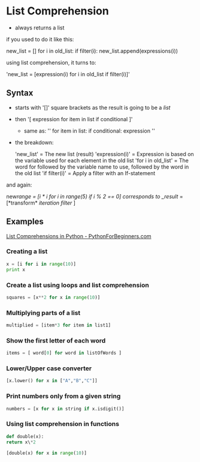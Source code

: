 # List Comprehension

- always returns a list

if you used to do it like this:

new_list = []
for i in old_list:
if filter(i):
new_list.append(expressions(i))

using list comprehension, it turns to:

'new_list = [expression(i) for i in old_list if filter(i)]'

## Syntax

- starts with '[]' square brackets as the result is going to be a _list_
- then '[ expression for item in list if conditional ]'
  - same as:
    ''
    for item in list:
    if conditional:
    expression
    ''
- the breakdown:

  'new_list' = The new list (result)
  'expression(i)' = Expression is based on the variable used for each element in the old list
  'for i in old_list' = The word for followed by the variable name to use, followed by the word in the
  old list
  'if filter(i)' = Apply a filter with an If-statement

and again:

new*range = [i * i for i in range(5) if i % 2 == 0] corresponds to \_result* = [*transform\* _iteration_ _filter_ ]

## Examples

[List Comprehensions in Python - PythonForBeginners.com](https://www.pythonforbeginners.com/basics/list-comprehensions-in-python)

### Creating a list

```python
x = [i for i in range(10)]
print x
```

### Create a list using loops and list comprehension

```python
squares = [x**2 for x in range(10)]
```

### Multiplying parts of a list

```python
multiplied = [item*3 for item in list1]
```

### Show the first letter of each word

```python
items = [ word[0] for word in listOfWords ]
```

### Lower/Upper case converter

```python
[x.lower() for x in ["A","B","C"]]
```

### Print numbers only from a given string

```python
numbers = [x for x in string if x.isdigit()]
```

### Using list comprehension in functions

```python
def double(x):
return x\*2

[double(x) for x in range(10)]
```
